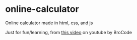 # online-calculator
Online calculator made in html, css, and js

Just for fun/learning, from [this video](https://www.youtube.com/watch?v=I5kj-YsmWjM) on youtube by BroCode
